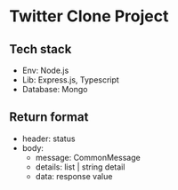 # Twitter Clone Project

## Tech stack

- Env: Node.js
- Lib: Express.js, Typescript
- Database: Mongo

## Return format

- header: status
- body:
  - message: CommonMessage
  - details: list | string detail
  - data: response value
